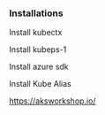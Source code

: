 ### Installations
Install kubectx </p>
Install kubeps-1 </p>
Install azure sdk </p>
Install Kube Alias </p>

https://aksworkshop.io/

